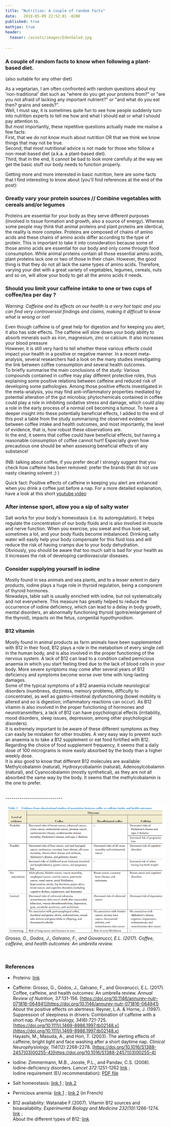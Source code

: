 ```yaml
---
title: "Nutrition: A couple of random facts"
date:   2018-05-09 22:52:01 -0200
published: true
mathjax: true
header:
  teaser: /assets/images/EdenSalad.jpg

---
```


### A couple of random facts to know when following a plant-based diet. 
(also suitable for any other diet)

As a vegetarian, I am often confronted with random questions about my 'non-traditional' diet such as "where do you get your proteins from?" or "are you not afraid of lacking any important nutrient?" or "and what do you eat then? grains and seeds?". <br>
Well, I must say, it is sometimes quite fun to see how people suddenly turn into nutrition experts to tell me how and what I should eat or what I should pay attention to. <br>
But most importantly, these repetitive questions actually made me realise a few facts: <br>
First, that we do not know much about nutrition OR that we think we know things that may not be true. <br>
Second, that most nutritional advice is not made for those who follow a non-meat-based diet (a.k.a. a plant-based diet). <br>
Third, that in the end, it cannot be bad to look more carefully at the way we get the basic stuff our body needs to function properly. <br>

Getting more and more interested in basic nutrition, here are some facts that I find interesting to know about (you'll find references at the end of the post): 

### Greatly vary your protein sources // Combine vegetables with cereals and/or legumes <br>
Proteins are essential for your body as they serve different purposes (involved in tissue formation and growth, also a source of energy). 
Whereas some people may think that animal proteins and plant proteins are identical, the reality is more complex. Proteins are composed of chains of amino acids and these chains of amino acids differ according to the type of protein. This is important to take it into consideration because some of those amino acids are essential for our body and only come through food consumption. 
While animal proteins contain all those essential amino acids, plant proteins lack one or two of those in their chain. However, the good thing is that they do not all lack the same types of amino acids. Therefore, varying your diet with a great variety of vegetables, legumes, cereals, nuts and so on, will allow your body to get all the amino acids it needs. 

### Should you limit your caffeine intake to one or two cups of coffee/tea per day ? <br>
*Warning: Caffeine and its effects on our health is a very hot topic and you can find very controversial findings and claims, making it difficult to know what is wrong or not!* <br>

Even though caffeine is of great help for digestion and for keeping you alert, it also has side effects.
The caffeine will slow down your body ability to absorb minerals such as iron, magnesium, zinc or calcium. It also increases your blood pressure <br>
However, it is still very hard to tell whether these various effects could impact your health in a positive or negative manner. 
In a recent meta-analysis, several researchers had a look on the many studies investigating the link between coffee consumption and several health outcomes. <br>
To briefly summarise the main conclusions of the study: Various compounds contained in coffee may play different protective roles, thus explaining some positive relations between caffeine and reduced risk of developing some pathologies. Among those positive effects investigated in the meta-analysis, you may find anti-inflammatory properties mediated by potential alteration of the gut microbia; phytochemicals contained in coffee could play a role in inhibiting oxidative stress and damage, which could play a role in the early process of a normal cell becoming a tumour. To have a deeper insight into these potentially beneficial effects, I added to the end of this post a table from the study summarising the observed evidence between coffee intake and health outcomes, and most importantly, the level of evidence, that is, how robust these observations are. <br>
In the end, it seems that coffee could have beneficial effects, but having a reasonable consumption of coffee cannot hurt! Especially given how precautious one should be when assessing beneficial effects of any substance!<br>
<br>
(NB: talking about coffee, if you prefer decaf I strongly suggest that you check how caffeine has been removed: prefer the brands that do not use nasty cleaning solvent ;) ) <br>

Quick fact: Positive effects of caffeine in keeping you alert are enhanced when you drink a coffee just before a nap. For a more detailed explanation, have a look at this short [youtube video](https://www.youtube.com/watch?v=CaI5LWj6ams)
<br>
### After intense sport, allow you a sip of salty water <br>
Salt works for your body's homeostasis (i.e. its autoregulation). It helps regulate the concentration of our body fluids and is also involved in muscle and nerve function. When you exercise, you sweat and thus lose salt, sometimes a lot, and your body fluids become imbalanced. Drinking salty water will easily help your body compensate for this fluid loss and will reduce the risk of having cramps due to your body dehydration. <br>
Obviously, you should be aware that too much salt is bad for your health as it increases the risk of developing cardiovascular diseases.

### Consider supplying yourself in iodine <br>
Mostly found in sea animals and sea plants, and to a lesser extent in dairy products, iodine plays a huge role in thyroid regulation, being a component of thyroid hormones. <br>
Nowadays, table salt is usually enriched with iodine, but not systematically and not everywhere. This measure has greatly helped to reduce the occurrence of iodine deficiency, which can lead to a delay in body growth, mental disorders, an abnormally functioning thyroid (goitre/enlargement of the thyroid), impacts on the fetus, congenital hypothyroidism. <br>
  
### B12 vitamin <br>
Mostly found in animal products as farm animals have been supplemented with B12 in their food, B12 plays a role in the metabolism of every single cell in the human body, and is also involved in the proper functioning of the nervous system.
A lack of B12 can lead to a condition called pernicious anaemia in which you start feeling tired due to the lack of blood cells in your body. More severe symptoms may come after several years of B12 deficiency and symptoms become worse over time with long-lasting damages. <br>
Some of the typical symptoms of a B12 anaemia include neurological disorders (numbness, dizziness, memory problems, difficulty to concentrate), as well as gastro-intestinal dysfunctioning (bowel mobility is altered and so is digestion; inflammatory reactions can occur). As B12 vitamin is also involved in the proper functioning of hormones and neurotransmitters, a lack of B12 can have psychological effects (irritability, mood disorders, sleep issues, depression, among other psychological disorders). <br>
It is extremely important to be aware of these different symptoms as they can easily be mistaken for other troubles.
A very easy way to prevent such an anaemia is to take a B12 supplement or eat food fortified with B12. <br>
Regarding the choice of food supplement frequency, it seems that a daily dose of 100 micrograms is more easily absorbed by the body than a higher weekly dose. <br>
It is also good to know that different B12 molecules are available: Methylcobalamin (natural), Hydroxycobalamin (natural), Adenosylcobalamin (natural), and Cyanocobalamin (mostly synthetical), as they are not all absorbed the same way by the body.
It seems that the methylcobalamin is the one to prefer.

<br>
----------------------------
<br>

![Table3_Grossetal2017](/pdf/gross2017_table3.png)
*Grosso, G., Godos, J., Galvano, F., and Giovanucci, E.L. (2017). Coffee, caffeine, and health outcomes: An umbrella review.* <br>

<br>

### References
- Proteins: [link](https://nutritionstudies.org/animal-vs-plant-protein/)

- Caffeine: Grosso, G., Godos, J., Galvano, F., and Giovanucci, E.L. (2017). Coffee, caffeine, and health outcomes: An umbrella review. *Annual Review of Nutrition, 37*:131-156. [https://doi.org/10.1146/annurev-nutr-071816-064941](https://doi.org/10.1146/annurev-nutr-071816-064941) <br>
About the positive effects on alertness: Reyner, L.A. & Horne, J. (1997). Suppression of sleepiness in drivers: Combination of caffeine with a short nap. *Psychophysiology, 34*(6):721-725. [https://doi.org/10.1111/j.1469-8986.1997.tb02148.x](https://doi.org/10.1111/j.1469-8986.1997.tb02148.x) <br> 
Hayashi, M., Masuda, A., and Hori, T. (2003). The alerting effects of caffeine, bright light and face washing after a short daytime nap. *Clinical Neurophysiology, 114*(12):2268-2278. [https://doi.org/10.1016/S1388-2457(03)00255-4](https://doi.org/10.1016/S1388-2457(03)00255-4) <br>

- Iodine: Zimmermann, M.B., Jooste, P.L., and Pandav, C.S. (2008). Iodine-deficiency disorders. *Lancet 372*:1251-1262 
[link](https://www.thelancet.com/journals/lancet/article/PIIS0140673608610053/abstract?code=lancet-site) ; <br>
Iodine requirement (EU recommendation): [PDF file](https://www.efsa.europa.eu/sites/default/files/assets/DRV_Summary_tables_jan_17.pdf)

- Salt homeostasis: [link 1](http://healthyeating.sfgate.com/importance-water-salt-body-homeostasis-10409.html) ; [link 2](https://www.dwfitnessfirst.com/inside-track/nutrition/salt-and-exercise-why-salt-is-an-essential-part-of-your-workout/)

- Pernicious anemia: [link 1](https://www.nhlbi.nih.gov/health-topics/pernicious-anemia#Signs,-Symptoms,-and-Complications) ; [link 2](http://www.vitamine-b12.net/symptomes-carence-vitamine-b12/) (in French) 

- B12 availability: Watanabe F.(2007). Vitamin B12 sources and bioavailability.  *Experimental Biology and Medicine 232(10)*:1266-1274. 
[link](http://journals.sagepub.com/doi/abs/10.3181/0703-MR-67?url_ver=Z39.88-2003&rfr_id=ori:rid:crossref.org&rfr_dat=cr_pub%3dpubmed) ; <br>
About the different types of B12: [link](https://www.nature.com/articles/ejcn2014165?foxtrotcallback=true)
